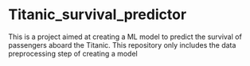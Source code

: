 # Titanic_survival_predictor
This is a project aimed at creating a ML model to predict the survival of passengers aboard the Titanic.
This repository only includes the data preprocessing step of creating a model

